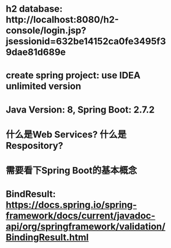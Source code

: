 # h2 database: http://localhost:8080/h2-console/login.jsp?jsessionid=632be14152ca0fe3495f39dae81d689e

# create spring project: use IDEA unlimited version
# Java Version: 8,  Spring Boot: 2.7.2

# 什么是Web Services? 什么是Respository?
# 需要看下Spring Boot的基本概念

# BindResult: https://docs.spring.io/spring-framework/docs/current/javadoc-api/org/springframework/validation/BindingResult.html
